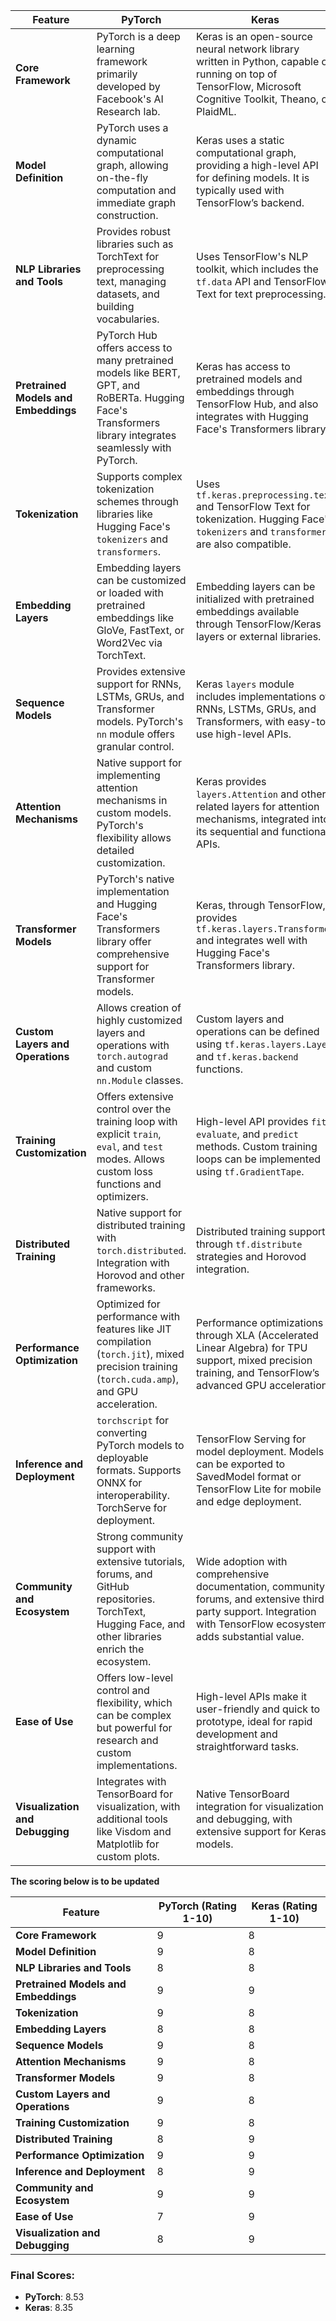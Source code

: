 | **Feature**                          | **PyTorch**                                                                                                                                              | **Keras**                                                                                                                                                          |
|--------------------------------------|----------------------------------------------------------------------------------------------------------------------------------------------------------|--------------------------------------------------------------------------------------------------------------------------------------------------------------------|
| **Core Framework**                   | PyTorch is a deep learning framework primarily developed by Facebook's AI Research lab.                                                                  | Keras is an open-source neural network library written in Python, capable of running on top of TensorFlow, Microsoft Cognitive Toolkit, Theano, or PlaidML.        |
| **Model Definition**                 | PyTorch uses a dynamic computational graph, allowing on-the-fly computation and immediate graph construction.                                            | Keras uses a static computational graph, providing a high-level API for defining models. It is typically used with TensorFlow’s backend.                           |
| **NLP Libraries and Tools**          | Provides robust libraries such as TorchText for preprocessing text, managing datasets, and building vocabularies.                                        | Uses TensorFlow's NLP toolkit, which includes the `tf.data` API and TensorFlow Text for text preprocessing.                                                        |
| **Pretrained Models and Embeddings** | PyTorch Hub offers access to many pretrained models like BERT, GPT, and RoBERTa. Hugging Face's Transformers library integrates seamlessly with PyTorch. | Keras has access to pretrained models and embeddings through TensorFlow Hub, and also integrates with Hugging Face's Transformers library.                         |
| **Tokenization**                     | Supports complex tokenization schemes through libraries like Hugging Face's `tokenizers` and `transformers`.                                             | Uses `tf.keras.preprocessing.text` and TensorFlow Text for tokenization. Hugging Face's `tokenizers` and `transformers` are also compatible.                       |
| **Embedding Layers**                 | Embedding layers can be customized or loaded with pretrained embeddings like GloVe, FastText, or Word2Vec via TorchText.                                 | Embedding layers can be initialized with pretrained embeddings available through TensorFlow/Keras layers or external libraries.                                    |
| **Sequence Models**                  | Provides extensive support for RNNs, LSTMs, GRUs, and Transformer models. PyTorch's `nn` module offers granular control.                                 | Keras `layers` module includes implementations of RNNs, LSTMs, GRUs, and Transformers, with easy-to-use high-level APIs.                                           |
| **Attention Mechanisms**             | Native support for implementing attention mechanisms in custom models. PyTorch's flexibility allows detailed customization.                              | Keras provides `layers.Attention` and other related layers for attention mechanisms, integrated into its sequential and functional APIs.                           |
| **Transformer Models**               | PyTorch's native implementation and Hugging Face's Transformers library offer comprehensive support for Transformer models.                              | Keras, through TensorFlow, provides `tf.keras.layers.Transformer` and integrates well with Hugging Face's Transformers library.                                    |
| **Custom Layers and Operations**     | Allows creation of highly customized layers and operations with `torch.autograd` and custom `nn.Module` classes.                                         | Custom layers and operations can be defined using `tf.keras.layers.Layer` and `tf.keras.backend` functions.                                                        |
| **Training Customization**           | Offers extensive control over the training loop with explicit `train`, `eval`, and `test` modes. Allows custom loss functions and optimizers.            | High-level API provides `fit`, `evaluate`, and `predict` methods. Custom training loops can be implemented using `tf.GradientTape`.                                |
| **Distributed Training**             | Native support for distributed training with `torch.distributed`. Integration with Horovod and other frameworks.                                         | Distributed training support through `tf.distribute` strategies and Horovod integration.                                                                           |
| **Performance Optimization**         | Optimized for performance with features like JIT compilation (`torch.jit`), mixed precision training (`torch.cuda.amp`), and GPU acceleration.           | Performance optimizations through XLA (Accelerated Linear Algebra) for TPU support, mixed precision training, and TensorFlow’s advanced GPU acceleration.          |
| **Inference and Deployment**         | `torchscript` for converting PyTorch models to deployable formats. Supports ONNX for interoperability. TorchServe for deployment.                        | TensorFlow Serving for model deployment. Models can be exported to SavedModel format or TensorFlow Lite for mobile and edge deployment.                            |
| **Community and Ecosystem**          | Strong community support with extensive tutorials, forums, and GitHub repositories. TorchText, Hugging Face, and other libraries enrich the ecosystem.   | Wide adoption with comprehensive documentation, community forums, and extensive third-party support. Integration with TensorFlow ecosystem adds substantial value. |
| **Ease of Use**                      | Offers low-level control and flexibility, which can be complex but powerful for research and custom implementations.                                     | High-level APIs make it user-friendly and quick to prototype, ideal for rapid development and straightforward tasks.                                               |
| **Visualization and Debugging**      | Integrates with TensorBoard for visualization, with additional tools like Visdom and Matplotlib for custom plots.                                        | Native TensorBoard integration for visualization and debugging, with extensive support for Keras models.                                                           |


**The scoring below is to be updated**

| **Feature**                          | **PyTorch (Rating 1-10)** | **Keras (Rating 1-10)** |
|--------------------------------------|---------------------------|-------------------------|
| **Core Framework**                   | 9                         | 8                       |
| **Model Definition**                 | 9                         | 8                       |
| **NLP Libraries and Tools**          | 8                         | 8                       |
| **Pretrained Models and Embeddings** | 9                         | 9                       |
| **Tokenization**                     | 9                         | 8                       |
| **Embedding Layers**                 | 8                         | 8                       |
| **Sequence Models**                  | 9                         | 8                       |
| **Attention Mechanisms**             | 9                         | 8                       |
| **Transformer Models**               | 9                         | 8                       |
| **Custom Layers and Operations**     | 9                         | 8                       |
| **Training Customization**           | 9                         | 8                       |
| **Distributed Training**             | 8                         | 9                       |
| **Performance Optimization**         | 9                         | 9                       |
| **Inference and Deployment**         | 8                         | 9                       |
| **Community and Ecosystem**          | 9                         | 9                       |
| **Ease of Use**                      | 7                         | 9                       |
| **Visualization and Debugging**      | 8                         | 9                       |

### Final Scores:
- **PyTorch**: 8.53
- **Keras**: 8.35 
